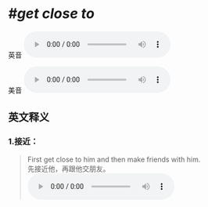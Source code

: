 # ***\#get close to*** 
英音
<audio src="./media/get close to1.aac" controls="controls"></audio>

美音
<audio src="./media/get close to2.aac" controls="controls"></audio>



  

英文释义
---
### 1.**接近：**  

 > First get close to him and then make friends with him.  
 > 先接近他，再跟他交朋友。    
<audio src="./media/3-close-adj.aac" controls="controls"></audio>


